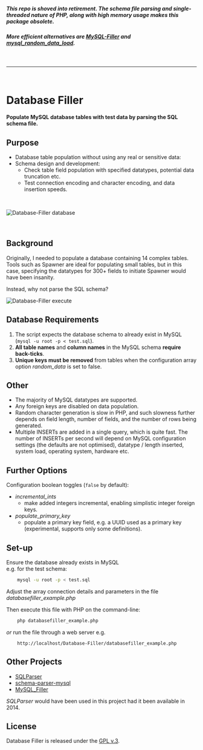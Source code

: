 
##### This repo is shoved into retirement. The schema file parsing and single-threaded nature of PHP, along with high memory usage makes this package obsolete.

##### More efficient alternatives are [MySQL-Filler](https://github.com/Tinram/MySQL-Filler) and [mysql_random_data_load](https://github.com/Percona-Lab/mysql_random_data_load).


<br>

<hr>

<br>


# Database Filler

#### Populate MySQL database tables with test data by parsing the SQL schema file.


## Purpose

+ Database table population without using any real or sensitive data:
+ Schema design and development:
    + Check table field population with specified datatypes, potential data truncation etc.
    + Test connection encoding and character encoding, and data insertion speeds.

<br>

[1]: https://tinram.github.io/images/databasefiller-data.png
![Database-Filler database][1]

<br>


## Background

Originally, I needed to populate a database containing 14 complex tables. Tools such as Spawner are ideal for populating small tables, but in this case, specifying the datatypes for 300+ fields to initiate Spawner would have been insanity.

Instead, why not parse the SQL schema?


[2]: https://tinram.github.io/images/databasefiller-execute.png
![Database-Filler execute][2]


## Database Requirements

1. The script expects the database schema to already exist in MySQL (`mysql -u root -p < test.sql`).
2. **All table names** and **column names** in the MySQL schema **require back-ticks**.
3. **Unique keys must be removed** from tables when the configuration array option *random_data* is set to false.


## Other

+ The majority of MySQL datatypes are supported.
+ Any foreign keys are disabled on data population.
+ Random character generation is slow in PHP, and such slowness further depends on field length, number of fields, and the number of rows being generated.
+ Multiple INSERTs are added in a single query, which is quite fast. The number of INSERTs per second will depend on MySQL configuration settings (the defaults are not optimised), datatype / length inserted, system load, operating system, hardware etc.


## Further Options

Configuration boolean toggles (`false` by default):

+ *incremental_ints*
    + make added integers incremental, enabling simplistic integer foreign keys.
+ *populate_primary_key*
    + populate a primary key field, e.g. a UUID used as a primary key (experimental, supports only some definitions).


## Set-up

Ensure the database already exists in MySQL  
e.g. for the test schema:

```bash
    mysql -u root -p < test.sql
```

Adjust the array connection details and parameters in the file *databasefiller_example.php*

Then execute this file with PHP on the command-line:

```bash
    php databasefiller_example.php
```

*or* run the file through a web server e.g.

        http://localhost/Database-Filler/databasefiller_example.php


## Other Projects

+ [SQLParser](https://github.com/iamcal/SQLParser)
+ [schema-parser-mysql](https://github.com/ekhaled/schema-parser-mysql/)
+ [MySQL_Filler](https://github.com/Tinram/MySQL_Filler)

*SQLParser* would have been used in this project had it been available in 2014.


## License

Database Filler is released under the [GPL v.3](https://www.gnu.org/licenses/gpl-3.0.html).
